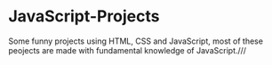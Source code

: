 # JavaScript-Projects
Some funny projects using HTML, CSS and JavaScript, most of these peojects are made with fundamental knowledge of JavaScript.///
 
